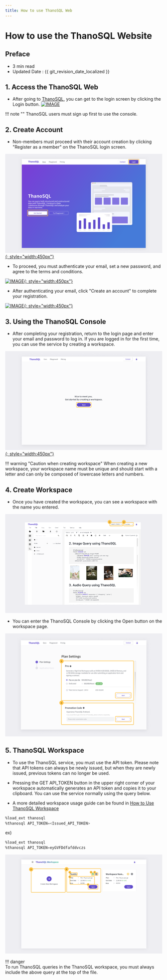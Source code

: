 ```yaml
---
title: How to use ThanoSQL Web
---
```


# **How to use the ThanoSQL Website**

## Preface

- 3 min read
- Updated Date : {{ git_revision_date_localized }}

## **1. Access the ThanoSQL Web**

- After going to [ThanoSQL](https://www.thanosql.ai/en), you can get to the login screen by clicking the Login button.
[![IMAGE](/en/img/getting_started/img0.png)](/en/img/getting_started/img0.png)

!!! note ""
      ThanoSQL users must sign up first to use the console.

## **2. Create Account**

- Non-members must proceed with their account creation by clicking "Register as a member" on the ThanoSQL login screen.

[![IMAGE](/en/img/getting_started/img1.png){: style="width:450px"}](/en/img/getting_started/img1.png)

- To proceed, you must authenticate your email, set a new password, and agree to the terms and conditions.

[![IMAGE](/en/img/getting_started/img2.png){: style="width:450px"}](/en/img/getting_started/img2.png)

- After authenticating your email, click "Create an account" to complete your registration.

[![IMAGE](/en/img/getting_started/signup_complete.png){: style="width:450px"}](/en/img/getting_started/signup_complete.png)

## **3. Using the ThanoSQL Console**

- After completing your registration, return to the login page and enter your email and password to log in. If you are logged in for the first time, you can use the service by creating a workspace.

[![IMAGE](/en/img/getting_started/img3.png){: style="width:450px"}](/en/img/getting_started/img3.png)

!!! warning "Caution when creating workspace"
      When creating a new workspace, your workspace name must be unique and should start with a letter and can only be composed of lowercase letters and numbers.

## **4. Create Workspace**

- Once you have created the workspace, you can see a workspace with the name you entered.

[![IMAGE](/en/img/getting_started/img7.png)](/en/img/getting_started/img7.png)

- You can enter the ThanoSQL Console by clicking the Open button on the workspace page.

[![IMAGE](/img/getting_started/img4.png)](/img/getting_started/img4.png)

## **5. ThanoSQL Workspace**

- To use the ThanoSQL service, you must use the API token. Please note that API tokens can always be newly issued, but when they are newly issued, previous tokens can no longer be used.

- Pressing the GET API_TOKEN button in the upper right corner of your workspace automatically generates an API token and copies it to your clipboard. You can use the service normally using the query below.

- A more detailed workspace usage guide can be found in [How to Use ThanoSQL Workspace](/en/getting_started/hello_ThanoSQL/)

```sql
%load_ext thanosql
%thanosql API_TOKEN=<Issued_API_TOKEN>
```

ex)

```sql
%load_ext thanosql
%thanosql API_TOKEN=eyGVFDdfafddvczs
```

[![IMAGE](/img/getting_started/img6.png)](/img/getting_started/img6.png)

!!! danger  
      To run ThanoSQL queries in the ThanoSQL workspace, you must always include the above query at the top of the file.
